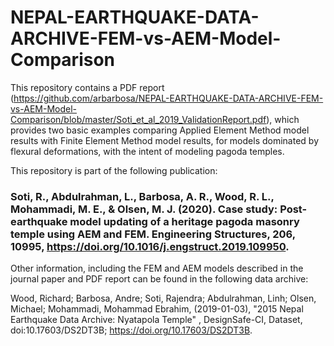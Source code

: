 # NEPAL-EARTHQUAKE-DATA-ARCHIVE-FEM-vs-AEM-Model-Comparison
This repository contains a PDF report (https://github.com/arbarbosa/NEPAL-EARTHQUAKE-DATA-ARCHIVE-FEM-vs-AEM-Model-Comparison/blob/master/Soti_et_al_2019_ValidationReport.pdf), which provides two basic examples comparing Applied Element Method model results with Finite Element Method model results, for models dominated by flexural deformations, with the intent of modeling pagoda temples. 

This repository is part of the following publication: 

### Soti, R., Abdulrahman, L., Barbosa, A. R., Wood, R. L., Mohammadi, M. E., & Olsen, M. J. (2020). Case study: Post-earthquake model updating of a heritage pagoda masonry temple using AEM and FEM. Engineering Structures, 206, 10995,  https://doi.org/10.1016/j.engstruct.2019.109950.

Other information, including the FEM and AEM models described in the journal paper and PDF report can be found in the following data archive:

Wood, Richard; Barbosa, Andre; Soti, Rajendra; Abdulrahman, Linh; Olsen, Michael; Mohammadi, Mohammad Ebrahim, (2019-01-03), "2015 Nepal Earthquake Data Archive: Nyatapola Temple" , DesignSafe-CI, Dataset, doi:10.17603/DS2DT3B; https://doi.org/10.17603/DS2DT3B.
